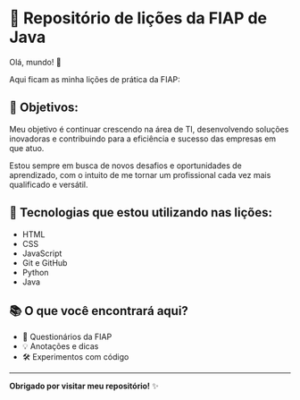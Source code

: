 # 🚀 Repositório de lições da FIAP de Java
 
Olá, mundo! 👋
 
Aqui ficam as minha lições de prática da FIAP:

## 🚀 Objetivos:

Meu objetivo é continuar crescendo na área de TI, desenvolvendo soluções inovadoras e contribuindo para a eficiência e sucesso das empresas em que atuo.

Estou sempre em busca de novos desafios e oportunidades de aprendizado, com o intuito de me tornar um profissional cada vez mais qualificado e versátil.

## 🌱 Tecnologias que estou utilizando nas lições:
 
- HTML
- CSS
- JavaScript
- Git e GitHub
- Python
- Java


## 📚 O que você encontrará aqui?
 
- 📝 Questionários da FIAP
- 💡 Anotações e dicas
- 🛠️ Experimentos com código
 
---
 
**Obrigado por visitar meu repositório!** ✨
 
